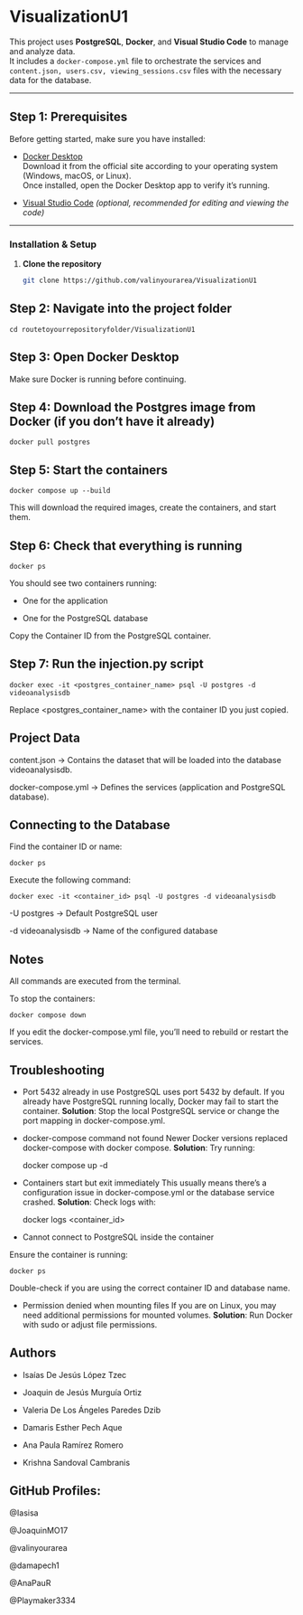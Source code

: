 # VisualizationU1

This project uses **PostgreSQL**, **Docker**, and **Visual Studio Code** to manage and analyze data.  
It includes a `docker-compose.yml` file to orchestrate the services and `content.json, users.csv, viewing_sessions.csv` files with the necessary data for the database.

---

## Step 1: Prerequisites

Before getting started, make sure you have installed:

- [Docker Desktop](https://www.docker.com/products/docker-desktop)  
  Download it from the official site according to your operating system (Windows, macOS, or Linux).  
  Once installed, open the Docker Desktop app to verify it’s running.

- [Visual Studio Code](https://code.visualstudio.com/) *(optional, recommended for editing and viewing the code)*  

---

### Installation & Setup

1. **Clone the repository**
   ```bash
   git clone https://github.com/valinyourarea/VisualizationU1

## Step 2: Navigate into the project folder

    cd routetoyourrepositoryfolder/VisualizationU1

## Step 3: Open Docker Desktop

Make sure Docker is running before continuing.

## Step 4: Download the Postgres image from Docker (if you don’t have it already)

    docker pull postgres

## Step 5: Start the containers

    docker compose up --build

This will download the required images, create the containers, and start them.

## Step 6: Check that everything is running

    docker ps

You should see two containers running:

- One for the application

- One for the PostgreSQL database

Copy the Container ID from the PostgreSQL container.

## Step 7: Run the injection.py script

    docker exec -it <postgres_container_name> psql -U postgres -d videoanalysisdb

Replace <postgres_container_name> with the container ID you just copied.

## Project Data

content.json → Contains the dataset that will be loaded into the database videoanalysisdb.

docker-compose.yml → Defines the services (application and PostgreSQL database).

## Connecting to the Database

Find the container ID or name:

    docker ps


Execute the following command:

    docker exec -it <container_id> psql -U postgres -d videoanalysisdb


-U postgres → Default PostgreSQL user

-d videoanalysisdb → Name of the configured database

## Notes

All commands are executed from the terminal.

To stop the containers:

    docker compose down


If you edit the docker-compose.yml file, you’ll need to rebuild or restart the services.

## Troubleshooting

- Port 5432 already in use
PostgreSQL uses port 5432 by default. If you already have PostgreSQL running locally, Docker may fail to start the container.
**Solution**: Stop the local PostgreSQL service or change the port mapping in docker-compose.yml.

- docker-compose command not found
Newer Docker versions replaced docker-compose with docker compose.
**Solution**: Try running:

    docker compose up -d


- Containers start but exit immediately
This usually means there’s a configuration issue in docker-compose.yml or the database service crashed.
**Solution**: Check logs with:

    docker logs <container_id>


- Cannot connect to PostgreSQL inside the container

Ensure the container is running:

    docker ps


Double-check if you are using the correct container ID and database name.

- Permission denied when mounting files
If you are on Linux, you may need additional permissions for mounted volumes.
**Solution**: Run Docker with sudo or adjust file permissions.

## Authors

- Isaías De Jesús López Tzec

- Joaquin de Jesús Murguía Ortiz

- Valeria De Los Ángeles Paredes Dzib

- Damaris Esther Pech Aque

- Ana Paula Ramírez Romero

- Krishna Sandoval Cambranis

## GitHub Profiles:
@Iasisa

@JoaquinMO17

@valinyourarea

@damapech1

@AnaPauR

@Playmaker3334